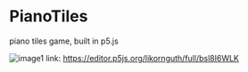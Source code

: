 # PianoTiles
piano tiles game, built in p5.js

![image1](http://url/to/img.png)
link: https://editor.p5js.org/likornguth/full/bsl8I6WLK
